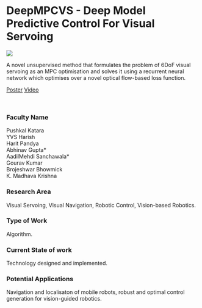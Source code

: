 # DeepMPCVS - Deep Model Predictive Control For Visual Servoing

![](11.%20DeepMPCVS%20-%20Deep%20Model%20Predictive%20Control%20For%20Visual%20Servoing.png)

A novel unsupervised method that formulates the problem of 6DoF visual servoing as an MPC optimisation and solves it using a recurrent neural network which optimises over a novel optical flow-based loss function.

[Poster](11.%20DeepMPCVS%20-%20Deep%20Model%20Predictive%20Control%20For%20Visual%20Servoing.pdf)
[Video](https://rndshowcase.iiit.ac.in/tto/TTO_website_data/Videos/220.mp4)

<br>


### Faculty Name

Pushkal Katara<br>
YVS Harish<br>
Harit Pandya<br>
Abhinav Gupta*<br>
AadilMehdi Sanchawala*<br>
Gourav Kumar<br>
Brojeshwar Bhowmick<br>
K. Madhava Krishna


### Research Area

Visual Servoing, Visual Navigation, Robotic Control, Vision-based Robotics.


### Type of Work

Algorithm.


### Current State of work

Technology designed and implemented.


### Potential Applications

Navigation and localisaton of mobile robots, robust and optimal control generation for vision-guided robotics.
